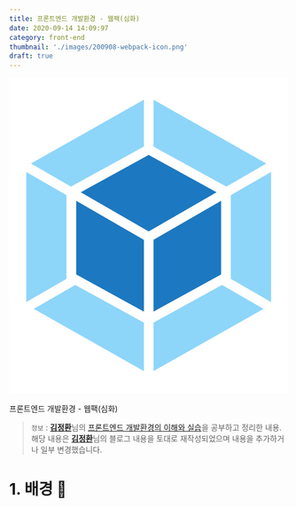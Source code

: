 ```yaml
---
title: 프론트엔드 개발환경 - 웹팩(심화)
date: 2020-09-14 14:09:97
category: front-end
thumbnail: './images/200908-webpack-icon.png'
draft: true
---
```


![](./images/200908-webpack-icon.png)

프론트엔드 개발환경 - 웹팩(심화)

> `정보` : [**김정환**](https://jeonghwan-kim.github.io/series/2020/01/02/frontend-dev-env-webpack-intermediate.html)님의 [프론트엔드 개발환경의 이해와 실습](https://www.inflearn.com/course/%ED%94%84%EB%A1%A0%ED%8A%B8%EC%97%94%EB%93%9C-%EA%B0%9C%EB%B0%9C%ED%99%98%EA%B2%BD)을 공부하고 정리한 내용.  
> 해당 내용은 [**김정환**](https://jeonghwan-kim.github.io/series/2020/01/02/frontend-dev-env-webpack-intermediate.html)님의 블로그 내용을 토대로 재작성되었으며 내용을 추가하거나 일부 변경했습니다.

# 1. 배경 🚀
